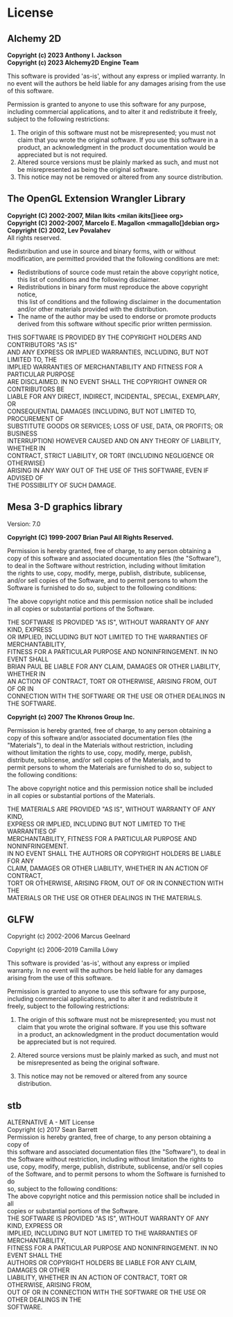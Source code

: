# License

## Alchemy 2D

**Copyright (c) 2023 Anthony I. Jackson**  
**Copyright (c) 2023 Alchemy2D Engine Team**  

This software is provided 'as-is', without any express or implied
warranty. In no event will the authors be held liable for any damages
arising from the use of this software.

Permission is granted to anyone to use this software for any purpose,
including commercial applications, and to alter it and redistribute it
freely, subject to the following restrictions:

1. The origin of this software must not be misrepresented; you must not
   claim that you wrote the original software. If you use this software
   in a product, an acknowledgment in the product documentation would be
   appreciated but is not required.
2. Altered source versions must be plainly marked as such, and must not be
   misrepresented as being the original software.
3. This notice may not be removed or altered from any source distribution.

## The OpenGL Extension Wrangler Library

**Copyright (C) 2002-2007, Milan Ikits <milan ikits[]ieee org>**  
**Copyright (C) 2002-2007, Marcelo E. Magallon <mmagallo[]debian org>**  
**Copyright (C) 2002, Lev Povalahev**  
All rights reserved.  

Redistribution and use in source and binary forms, with or without  
modification, are permitted provided that the following conditions are met:

* Redistributions of source code must retain the above copyright notice,  
  this list of conditions and the following disclaimer.  
* Redistributions in binary form must reproduce the above copyright notice,  
  this list of conditions and the following disclaimer in the documentation  
  and/or other materials provided with the distribution.  
* The name of the author may be used to endorse or promote products  
  derived from this software without specific prior written permission.  

THIS SOFTWARE IS PROVIDED BY THE COPYRIGHT HOLDERS AND CONTRIBUTORS "AS IS"  
AND ANY EXPRESS OR IMPLIED WARRANTIES, INCLUDING, BUT NOT LIMITED TO, THE  
IMPLIED WARRANTIES OF MERCHANTABILITY AND FITNESS FOR A PARTICULAR PURPOSE  
ARE DISCLAIMED. IN NO EVENT SHALL THE COPYRIGHT OWNER OR CONTRIBUTORS BE  
LIABLE FOR ANY DIRECT, INDIRECT, INCIDENTAL, SPECIAL, EXEMPLARY, OR  
CONSEQUENTIAL DAMAGES (INCLUDING, BUT NOT LIMITED TO, PROCUREMENT OF  
SUBSTITUTE GOODS OR SERVICES; LOSS OF USE, DATA, OR PROFITS; OR BUSINESS  
INTERRUPTION) HOWEVER CAUSED AND ON ANY THEORY OF LIABILITY, WHETHER IN  
CONTRACT, STRICT LIABILITY, OR TORT (INCLUDING NEGLIGENCE OR OTHERWISE)  
ARISING IN ANY WAY OUT OF THE USE OF THIS SOFTWARE, EVEN IF ADVISED OF  
THE POSSIBILITY OF SUCH DAMAGE.  

## Mesa 3-D graphics library
  
Version:  7.0  
  
**Copyright (C) 1999-2007  Brian Paul   All Rights Reserved.**  
  
Permission is hereby granted, free of charge, to any person obtaining a  
copy of this software and associated documentation files (the "Software"),  
to deal in the Software without restriction, including without limitation  
the rights to use, copy, modify, merge, publish, distribute, sublicense,  
and/or sell copies of the Software, and to permit persons to whom the  
Software is furnished to do so, subject to the following conditions:  
  
The above copyright notice and this permission notice shall be included  
in all copies or substantial portions of the Software.  
  
THE SOFTWARE IS PROVIDED "AS IS", WITHOUT WARRANTY OF ANY KIND, EXPRESS  
OR IMPLIED, INCLUDING BUT NOT LIMITED TO THE WARRANTIES OF MERCHANTABILITY,  
FITNESS FOR A PARTICULAR PURPOSE AND NONINFRINGEMENT.  IN NO EVENT SHALL  
BRIAN PAUL BE LIABLE FOR ANY CLAIM, DAMAGES OR OTHER LIABILITY, WHETHER IN  
AN ACTION OF CONTRACT, TORT OR OTHERWISE, ARISING FROM, OUT OF OR IN  
CONNECTION WITH THE SOFTWARE OR THE USE OR OTHER DEALINGS IN THE SOFTWARE.  
  
**Copyright (c) 2007 The Khronos Group Inc.**  
  
Permission is hereby granted, free of charge, to any person obtaining a  
copy of this software and/or associated documentation files (the  
"Materials"), to deal in the Materials without restriction, including  
without limitation the rights to use, copy, modify, merge, publish,  
distribute, sublicense, and/or sell copies of the Materials, and to  
permit persons to whom the Materials are furnished to do so, subject to  
the following conditions:  
  
The above copyright notice and this permission notice shall be included  
in all copies or substantial portions of the Materials.  
  
THE MATERIALS ARE PROVIDED "AS IS", WITHOUT WARRANTY OF ANY KIND,  
EXPRESS OR IMPLIED, INCLUDING BUT NOT LIMITED TO THE WARRANTIES OF  
MERCHANTABILITY, FITNESS FOR A PARTICULAR PURPOSE AND NONINFRINGEMENT.  
IN NO EVENT SHALL THE AUTHORS OR COPYRIGHT HOLDERS BE LIABLE FOR ANY  
CLAIM, DAMAGES OR OTHER LIABILITY, WHETHER IN AN ACTION OF CONTRACT,  
TORT OR OTHERWISE, ARISING FROM, OUT OF OR IN CONNECTION WITH THE  
MATERIALS OR THE USE OR OTHER DEALINGS IN THE MATERIALS.  

## GLFW

Copyright (c) 2002-2006 Marcus Geelnard  
  
Copyright (c) 2006-2019 Camilla Löwy  
  
This software is provided 'as-is', without any express or implied  
warranty. In no event will the authors be held liable for any damages  
arising from the use of this software.  
  
Permission is granted to anyone to use this software for any purpose,  
including commercial applications, and to alter it and redistribute it  
freely, subject to the following restrictions:  
  
1. The origin of this software must not be misrepresented; you must not  
   claim that you wrote the original software. If you use this software  
   in a product, an acknowledgment in the product documentation would  
   be appreciated but is not required.  
  
2. Altered source versions must be plainly marked as such, and must not  
   be misrepresented as being the original software.  
  
3. This notice may not be removed or altered from any source  
   distribution.  

## stb

ALTERNATIVE A - MIT License  
Copyright (c) 2017 Sean Barrett  
Permission is hereby granted, free of charge, to any person obtaining a copy of  
this software and associated documentation files (the "Software"), to deal in  
the Software without restriction, including without limitation the rights to  
use, copy, modify, merge, publish, distribute, sublicense, and/or sell copies  
of the Software, and to permit persons to whom the Software is furnished to do  
so, subject to the following conditions:  
The above copyright notice and this permission notice shall be included in all  
copies or substantial portions of the Software.  
THE SOFTWARE IS PROVIDED "AS IS", WITHOUT WARRANTY OF ANY KIND, EXPRESS OR  
IMPLIED, INCLUDING BUT NOT LIMITED TO THE WARRANTIES OF MERCHANTABILITY,  
FITNESS FOR A PARTICULAR PURPOSE AND NONINFRINGEMENT. IN NO EVENT SHALL THE  
AUTHORS OR COPYRIGHT HOLDERS BE LIABLE FOR ANY CLAIM, DAMAGES OR OTHER  
LIABILITY, WHETHER IN AN ACTION OF CONTRACT, TORT OR OTHERWISE, ARISING FROM,  
OUT OF OR IN CONNECTION WITH THE SOFTWARE OR THE USE OR OTHER DEALINGS IN THE  
SOFTWARE.  
